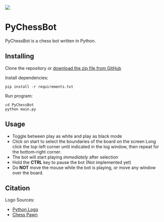 ![](https://i.imgur.com/nXCZXwm.png?1)

# PyChessBot

PyChessBot is a chess bot written in Python. 

Installing
----------

Clone the repository or [download the zip file from GitHub](https://github.com/LouisAsanaka/PyChessBot/archive/master.zip)

Install dependencies:

    pip install -r requirements.txt
    
Run program:

    cd PyChessBot
    python main.py
    
Usage
-----

- Toggle between play as white and play as black mode
- Click on start to select the boundaries of the board on the screen
Long click the top-left corner until indicated in the log window,
then repeat for the bottom-right corner.
- The bot will start playing _immediately_ after selection
- Hold the **CTRL** key to pause the bot (Not implemented yet)
- Do **NOT** move the mouse while the bot is playing, or move any window
over the board.

Citation
--------
Logo Sources:
- [Python Logo](https://commons.wikimedia.org/wiki/File:Python-logo-notext.svg)
- [Chess Pawn](https://www.clipartmax.com/middle/m2H7i8b1m2H7m2b1_pawn-chess-figure-chess/)